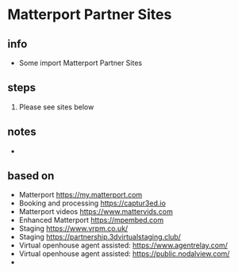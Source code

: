 # Matterport Partner Sites  

## info  
* Some import Matterport Partner Sites

## steps  
1. Please see sites below

## notes  
*  

## based on  
*  Matterport https://my.matterport.com
*  Booking and processing https://captur3ed.io
*  Matterport videos https://www.mattervids.com
*  Enhanced Matterport https://mpembed.com
*  Staging https://www.vrpm.co.uk/
*  Staging https://partnership.3dvirtualstaging.club/
*  Virtual openhouse agent assisted: https://www.agentrelay.com/
*  Virtual openhouse agent assisted: https://public.nodalview.com/
*  
